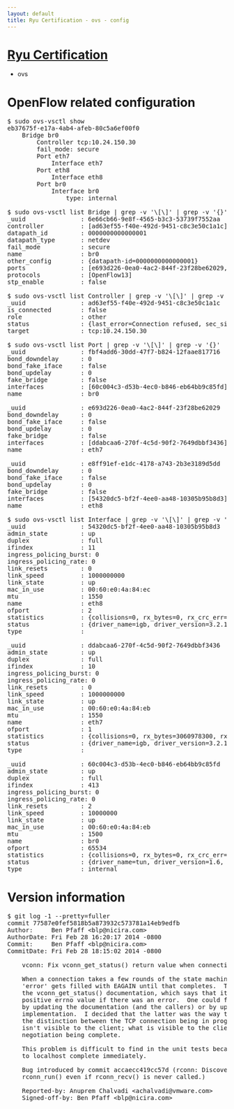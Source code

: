 ```yaml
---
layout: default
title: Ryu Certification - ovs - config
---
```

# [Ryu Certification](http://osrg.github.io/ryu/certification.html)
* ovs 

# OpenFlow related configuration
<pre>
$ sudo ovs-vsctl show
eb37675f-e17a-4ab4-afeb-80c5a6ef00f0
    Bridge br0
        Controller tcp:10.24.150.30
        fail_mode: secure
        Port eth7
            Interface eth7
        Port eth8
            Interface eth8
        Port br0
            Interface br0
                type: internal

$ sudo ovs-vsctl list Bridge | grep -v '\[\]' | grep -v '{}'
_uuid               : 6e66cb66-9e8f-4565-b3c3-53739f7552aa
controller          : [ad63ef55-f40e-492d-9451-c8c3e50c1a1c]
datapath_id         : 0000000000000001
datapath_type       : netdev
fail_mode           : secure
name                : br0
other_config        : {datapath-id=0000000000000001}
ports               : [e693d226-0ea0-4ac2-844f-23f28be62029, e8ff91ef-e1dc-4178-a743-2b3e3189d5dd, fbf4add6-30dd-47f7-b824-12faae817716]
protocols           : [OpenFlow13]
stp_enable          : false

$ sudo ovs-vsctl list Controller | grep -v '\[\]' | grep -v '{}'
_uuid               : ad63ef55-f40e-492d-9451-c8c3e50c1a1c
is_connected        : false
role                : other
status              : {last_error=Connection refused, sec_since_connect=377, sec_since_disconnect=2, state=BACKOFF}
target              : tcp:10.24.150.30

$ sudo ovs-vsctl list Port | grep -v '\[\]' | grep -v '{}'
_uuid               : fbf4add6-30dd-47f7-b824-12faae817716
bond_downdelay      : 0
bond_fake_iface     : false
bond_updelay        : 0
fake_bridge         : false
interfaces          : [60c004c3-d53b-4ec0-b846-eb64bb9c85fd]
name                : br0

_uuid               : e693d226-0ea0-4ac2-844f-23f28be62029
bond_downdelay      : 0
bond_fake_iface     : false
bond_updelay        : 0
fake_bridge         : false
interfaces          : [ddabcaa6-270f-4c5d-90f2-7649dbbf3436]
name                : eth7

_uuid               : e8ff91ef-e1dc-4178-a743-2b3e3189d5dd
bond_downdelay      : 0
bond_fake_iface     : false
bond_updelay        : 0
fake_bridge         : false
interfaces          : [54320dc5-bf2f-4ee0-aa48-10305b95b8d3]
name                : eth8

$ sudo ovs-vsctl list Interface | grep -v '\[\]' | grep -v '{}'
_uuid               : 54320dc5-bf2f-4ee0-aa48-10305b95b8d3
admin_state         : up
duplex              : full
ifindex             : 11
ingress_policing_burst: 0
ingress_policing_rate: 0
link_resets         : 0
link_speed          : 1000000000
link_state          : up
mac_in_use          : 00:60:e0:4a:84:ec
mtu                 : 1550
name                : eth8
ofport              : 2
statistics          : {collisions=0, rx_bytes=0, rx_crc_err=0, rx_dropped=0, rx_errors=0, rx_frame_err=0, rx_over_err=0, rx_packets=0, tx_bytes=3039038, tx_dropped=0, tx_errors=0, tx_packets=32434}
status              : {driver_name=igb, driver_version=3.2.10-k, firmware_version=3.10-0}
type                : 

_uuid               : ddabcaa6-270f-4c5d-90f2-7649dbbf3436
admin_state         : up
duplex              : full
ifindex             : 10
ingress_policing_burst: 0
ingress_policing_rate: 0
link_resets         : 0
link_speed          : 1000000000
link_state          : up
mac_in_use          : 00:60:e0:4a:84:eb
mtu                 : 1550
name                : eth7
ofport              : 1
statistics          : {collisions=0, rx_bytes=3060978300, rx_crc_err=0, rx_dropped=0, rx_errors=0, rx_frame_err=0, rx_over_err=0, rx_packets=72612067, tx_bytes=0, tx_dropped=0, tx_errors=0, tx_packets=0}
status              : {driver_name=igb, driver_version=3.2.10-k, firmware_version=3.10-0}
type                : 

_uuid               : 60c004c3-d53b-4ec0-b846-eb64bb9c85fd
admin_state         : up
duplex              : full
ifindex             : 413
ingress_policing_burst: 0
ingress_policing_rate: 0
link_resets         : 2
link_speed          : 10000000
link_state          : up
mac_in_use          : 00:60:e0:4a:84:eb
mtu                 : 1500
name                : br0
ofport              : 65534
statistics          : {collisions=0, rx_bytes=0, rx_crc_err=0, rx_dropped=0, rx_errors=0, rx_frame_err=0, rx_over_err=0, rx_packets=0, tx_bytes=0, tx_dropped=0, tx_errors=0, tx_packets=0}
status              : {driver_name=tun, driver_version=1.6, firmware_version=N/A}
type                : internal
</pre>

# Version information
<pre>
$ git log -1 --pretty=fuller
commit 77587e0fef5818b5a873932c573781a14eb9edfb
Author:     Ben Pfaff &lt;blp@nicira.com&gt;
AuthorDate: Fri Feb 28 16:20:17 2014 -0800
Commit:     Ben Pfaff &lt;blp@nicira.com&gt;
CommitDate: Fri Feb 28 18:15:02 2014 -0800

    vconn: Fix vconn_get_status() return value when connection in progress.
    
    When a connection takes a few rounds of the state machine to complete,
    'error' gets filled with EAGAIN until that completes.  This didn't match
    the vconn_get_status() documentation, which says that it only returns a
    positive errno value if there was an error.  One could fix the problem
    by updating the documentation (and the callers) or by updating the
    implementation.  I decided that the latter was the way to go because
    the distinction between the TCP connection being in progress or complete
    isn't visible to the client; what is visible to the client is the OpenFlow
    negotiation being complete.
    
    This problem is difficult to find in the unit tests because TCP connections
    to localhost complete immediately.
    
    Bug introduced by commit accaecc419cc57d (rconn: Discover errors in
    rconn_run() even if rconn_recv() is never called.)
    
    Reported-by: Anuprem Chalvadi &lt;achalvadi@vmware.com&gt;
    Signed-off-by: Ben Pfaff &lt;blp@nicira.com&gt;
</pre>
